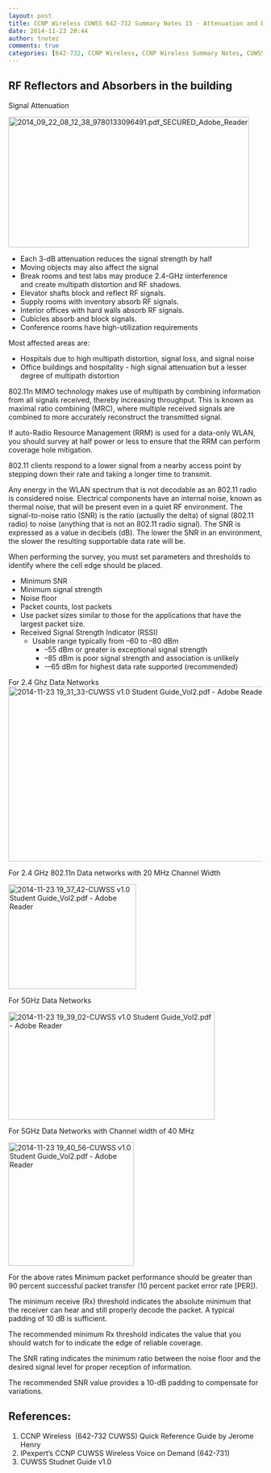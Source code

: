 ```yaml
---
layout: post
title: CCNP Wireless CUWSS 642-732 Summary Notes 15 - Attenuation and Data Rates
date: 2014-11-23 20:44
author: tnotez
comments: true
categories: [642-732, CCNP Wireless, CCNP Wireless Summary Notes, CUWSS]
---
```

<h2>RF Reflectors and Absorbers in the building</h2>

Signal Attenuation

<a href="https://littlenerdsdiary.files.wordpress.com/2014/09/2014_09_22_08_12_38_9780133096491-pdf_secured_adobe_reader.png"><img class="alignnone size-full wp-image-2866" src="http://littlenerdsdiary.files.wordpress.com/2014/09/2014_09_22_08_12_38_9780133096491-pdf_secured_adobe_reader.png" alt="2014_09_22_08_12_38_9780133096491.pdf_SECURED_Adobe_Reader" width="477" height="259" /></a>

<ul>
    <li>Each 3-dB attenuation reduces the signal strength by half</li>
    <li>Moving objects may also affect the signal</li>
    <li>Break rooms and test labs may produce 2.4-GHz iinterference and create multipath distortion and RF shadows.</li>
    <li>Elevator shafts block and reflect RF signals.</li>
    <li>Supply rooms with inventory absorb RF signals.</li>
    <li>Interior offices with hard walls absorb RF signals.</li>
    <li>Cubicles absorb and block signals.</li>
    <li>Conference rooms have high-utilization requirements</li>
</ul>

<!--more-->

Most affected areas are:

<ul>
    <li>Hospitals due to high multipath distortion, signal loss, and signal noise</li>
    <li>Office buildings and hospitality - high signal attenuation but a lesser degree of multipath distortion</li>
</ul>

802.11n MIMO technology makes use of multipath by combining information from all signals received, thereby increasing throughput. This is known as maximal ratio combining (MRC), where multiple received signals are combined to more accurately reconstruct the transmitted signal.

If auto-Radio Resource Management (RRM) is used for a data-only WLAN, you should survey at half power or less to ensure that the RRM can perform coverage hole mitigation.

802.11 clients respond to a lower signal from a nearby access point by stepping down their rate and taking a longer time to transmit.

Any energy in the WLAN spectrum that is not decodable as an 802.11 radio is considered noise. Electrical components have an internal noise, known as thermal noise, that will be present even in a quiet RF environment. The signal-to-noise ratio (SNR) is the ratio (actually the delta) of signal (802.11 radio) to noise (anything that is not an 802.11 radio signal). The SNR is expressed as a value in decibels (dB). The lower the SNR in an environment, the slower the resulting supportable data rate will be.

When performing the survey, you must set parameters and thresholds to identify where the cell edge should be placed.

<ul>
    <li>Minimum SNR</li>
    <li>Minimum signal strength</li>
    <li>Noise floor</li>
    <li>Packet counts, lost packets</li>
    <li>Use packet sizes similar to those for the applications that have the
largest packet size.</li>
    <li>Received Signal Strength Indicator (RSSI)
<ul>
    <li>Usable range typically from –60 to –80 dBm
<ul>
    <li>–55 dBm or greater is exceptional signal strength</li>
    <li>–85 dBm is poor signal strength and association is unlikely</li>
    <li>-–65 dBm for highest data rate supported (recommended)</li>
</ul>
</li>
</ul>
</li>
</ul>

For 2.4 Ghz Data Networks<a href="https://littlenerdsdiary.files.wordpress.com/2014/11/2014-11-23-19_31_33-cuwss-v1-0-student-guide_vol2-pdf-adobe-reader.png"><img class="alignnone size-full wp-image-3511" src="https://littlenerdsdiary.files.wordpress.com/2014/11/2014-11-23-19_31_33-cuwss-v1-0-student-guide_vol2-pdf-adobe-reader.png" alt="2014-11-23 19_31_33-CUWSS v1.0 Student Guide_Vol2.pdf - Adobe Reader" width="628" height="347" /></a>

For 2.4 GHz 802.11n Data networks with 20 MHz Channel Width

<a href="https://littlenerdsdiary.files.wordpress.com/2014/11/2014-11-23-19_37_42-cuwss-v1-0-student-guide_vol2-pdf-adobe-reader.png"><img class="alignnone size-full wp-image-3512" src="https://littlenerdsdiary.files.wordpress.com/2014/11/2014-11-23-19_37_42-cuwss-v1-0-student-guide_vol2-pdf-adobe-reader.png" alt="2014-11-23 19_37_42-CUWSS v1.0 Student Guide_Vol2.pdf - Adobe Reader" width="253" height="208" /></a>

For 5GHz Data Networks

<a href="https://littlenerdsdiary.files.wordpress.com/2014/11/2014-11-23-19_39_02-cuwss-v1-0-student-guide_vol2-pdf-adobe-reader.png"><img class="alignnone size-full wp-image-3513" src="https://littlenerdsdiary.files.wordpress.com/2014/11/2014-11-23-19_39_02-cuwss-v1-0-student-guide_vol2-pdf-adobe-reader.png" alt="2014-11-23 19_39_02-CUWSS v1.0 Student Guide_Vol2.pdf - Adobe Reader" width="409" height="214" /></a>

For 5GHz Data Networks with Channel width of 40 MHz

<a href="https://littlenerdsdiary.files.wordpress.com/2014/11/2014-11-23-19_40_56-cuwss-v1-0-student-guide_vol2-pdf-adobe-reader.png"><img class="alignnone size-full wp-image-3514" src="https://littlenerdsdiary.files.wordpress.com/2014/11/2014-11-23-19_40_56-cuwss-v1-0-student-guide_vol2-pdf-adobe-reader.png" alt="2014-11-23 19_40_56-CUWSS v1.0 Student Guide_Vol2.pdf - Adobe Reader" width="249" height="245" /></a>

For the above rates Minimum packet performance should be greater than 90 percent successful packet transfer (10 percent packet error rate [PER]).

The minimum receive (Rx) threshold indicates the absolute minimum that the receiver can hear and still properly decode the packet. A typical padding of 10 dB is sufficient.

The recommended minimum Rx threshold indicates the value that you should watch for to indicate the edge of reliable coverage.

The SNR rating indicates the minimum ratio between the noise floor and the desired signal level for proper reception of information.

The recommended SNR value provides a 10-dB padding to compensate for variations.

<h2><strong>References:</strong></h2>

<ol>
    <li>CCNP Wireless  (642-732 CUWSS) Quick Reference Guide by Jerome Henry</li>
    <li>IPexpert’s CCNP CUWSS Wireless Voice on Demand (642-731)</li>
    <li>CUWSS Studnet Guide v1.0</li>
</ol>
